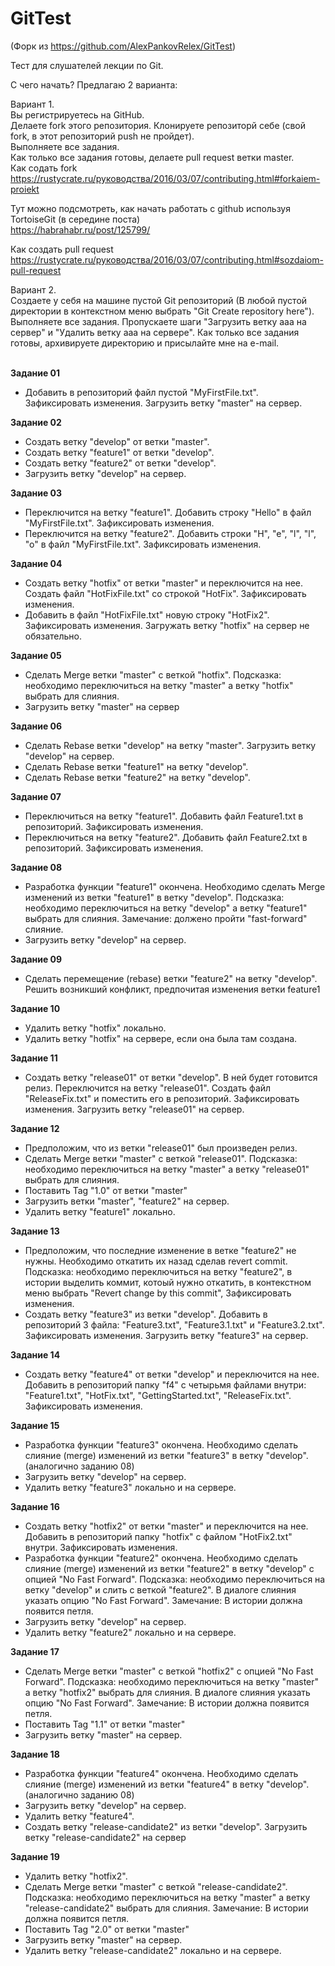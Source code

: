 # GitTest
(Форк из https://github.com/AlexPankovRelex/GitTest) <br/>

Тест для слушателей лекции по Git.

С чего начать? Предлагаю 2 варианта:<br/>

Вариант 1.<br/>
Вы регистрируетесь на GitHub.<br/> 
Делаете fork этого репозитория. Клонируете репозиторй себе (свой fork, в этот репозиторий push не пройдет).<br/> 
Выполняете все задания. <br/>
Как только все задания готовы, делаете pull request ветки master.<br/>
Как содать fork<br/>
https://rustycrate.ru/руководства/2016/03/07/contributing.html#forkaiem-proiekt

Тут можно подсмотреть, как начать работать с github используя TortoiseGit (в середине поста)<br/>
https://habrahabr.ru/post/125799/

Как создать pull request<br/>
https://rustycrate.ru/руководства/2016/03/07/contributing.html#sozdaiom-pull-request

Вариант 2.<br/>
Создаете у себя на машине пустой Git репозиторий (В любой пустой директории в контекстном меню выбрать "Git Create repository here").  Выполняете все задания. Пропускаете шаги "Загрузить ветку ааа на сервер" и "Удалить ветку ааа на сервере". Как только все задания готовы, архивируете директорию и присылайте мне на e-mail.
<br/><br/>

<b>Задание 01</b>
<ul>
<li>Добавить в репозиторий файл пустой "MyFirstFile.txt". Зафиксировать изменения. Загрузить ветку "master" на сервер.</li>
</ul>

<b>Задание 02</b>
<ul>
<li>Создать ветку "develop" от ветки "master".</li>
<li>Создать ветку "feature1" от ветки "develop".</li>
<li>Создать ветку "feature2" от ветки "develop".</li>
<li>Загрузить ветку "develop" на сервер.</li>
</ul>

<b>Задание 03</b>
<ul>
<li>Переключится на ветку "feature1". Добавить строку "Hello" в файл "MyFirstFile.txt". Зафиксировать изменения.</li>
<li>Переключится на ветку "feature2". Добавить строки "H", "e", "l", "l", "o" в файл "MyFirstFile.txt". Зафиксировать изменения.</li>
</ul>

<b>Задание 04</b>
<ul>
<li>Создать ветку "hotfix" от ветки "master" и переключится на нее. Создать файл "HotFixFile.txt" со строкой "HotFix". Зафиксировать изменения.</li>
<li>Добавить в файл "HotFixFile.txt" новую строку "HotFix2". Зафиксировать изменения. Загружать ветку "hotfix" на сервер не обязательно.</li>
</ul>

<b>Задание 05</b>
<ul>
<li>Сделать Merge ветки "master" с веткой "hotfix". Подсказка: необходимо переключиться на ветку "master" а ветку "hotfix" выбрать для слияния.</li>
<li>Загрузить ветку "master" на сервер</li>
</ul>

<b>Задание 06</b>
<ul>
<li>Сделать Rebase ветки "develop" на ветку "master". Загрузить ветку "develop" на сервер.</li>
<li>Сделать Rebase ветки "feature1" на ветку "develop".</li>
<li>Сделать Rebase ветки "feature2" на ветку "develop".</li>
</ul>

<b>Задание 07</b>
<ul>
<li>Переключиться на ветку "feature1". Добавить файл Feature1.txt в репозиторий. Зафиксировать изменения.</li>
<li>Переключиться на ветку "feature2". Добавить файл Feature2.txt в репозиторий. Зафиксировать изменения.</li>
</ul>

<b>Задание 08</b>
<ul>
<li>Разработка функции "feature1" окончена. Необходимо сделать Merge изменений из ветки "feature1" в ветку "develop". Подсказка: необходимо переключиться на ветку "develop" а ветку  "feature1" выбрать для слияния. Замечание: должено пройти "fast-forward" слияние.</li>
<li>Загрузить ветку "develop" на сервер.</li>
</ul>

<b>Задание 09</b>
<ul>
<li>Сделать перемещение (rebase) ветки "feature2" на ветку "develop". Решить возникший конфликт, предпочитая изменения ветки feature1</li>
</ul>

<b>Задание 10</b>
<ul>
<li>Удалить ветку "hotfix" локально.</li>
<li>Удалить ветку "hotfix" на сервере, если она была там создана.</li>
</ul>

<b>Задание 11</b>
<ul>
<li>Создать ветку "release01" от ветки "develop". В ней будет готовится релиз. Переключится на ветку "release01". Создать файл "ReleaseFix.txt" и поместить его в репозиторий. Зафиксировать изменения. Загрузить ветку "release01" на сервер.</li>
</ul>

<b>Задание 12</b>
<ul>
<li>Предположим, что из ветки "release01" был произведен релиз.</li>
<li>Сделать Merge ветки "master" с веткой "release01". Подсказка: необходимо переключиться на ветку "master" а ветку "release01" выбрать для слияния.</li>
<li>Поставить Tag "1.0" от ветки "master"</li>
<li>Загрузить ветки "master", "feature2" на сервер.</li>
<li>Удалить ветку "feature1" локально.</li>
</ul>

<b>Задание 13</b>
<ul>
<li>Предположим, что последние изменение в ветке "feature2" не нужны. Необходимо откатить их назад сделав revert commit. Подсказка: необходимо переключиться на ветку "feature2", в истории выделить коммит, котоый нужно откатить, в контекстном меню выбрать "Revert change by this commit",  Зафиксировать изменения.</li>
<li>Создать ветку "feature3" из ветки "develop". Добавить в репозиторий 3 файла: "Feature3.txt", "Feature3.1.txt" и "Feature3.2.txt". Зафиксировать изменения. Загрузить ветку "feature3" на сервер.</li>
</ul>

<b>Задание 14</b>
<ul>
<li>Создать ветку "feature4" от ветки "develop" и переключится на нее. Добавить в репозиторий папку "f4" с четырьмя файлами внутри: "Feature1.txt", "HotFix.txt", "GettingStarted.txt", "ReleaseFix.txt". Зафиксировать изменения.</li>
</ul>

<b>Задание 15</b>
<ul>
<li>Разработка функции "feature3" окончена. Необходимо сделать слияние (merge) изменений из ветки "feature3" в ветку "develop". (аналогично заданию 08)</li>
<li>Загрузить ветку "develop" на сервер.</li>
<li>Удалить ветку "feature3" локально и на сервере.</li>
</ul>

<b>Задание 16</b>
<ul>
<li>Создать ветку "hotfix2" от ветки "master" и переключится на нее. Добавить в репозиторий папку "hotfix" с файлом "HotFix2.txt" внутри. Зафиксировать изменения.</li>
<li>Разработка функции "feature2" окончена. Необходимо сделать слияние (merge) изменений из ветки "feature2" в ветку "develop" с опцией "No Fast Forward". Подсказка: необходимо переключиться на ветку "develop" и слить с веткой "feature2". В диалоге слияния указать опцию "No Fast Forward". Замечание: В истории должна появится петля.</li>
<li>Загрузить ветку "develop" на сервер.</li>
<li>Удалить ветку "feature2" локально и на сервере.</li>
</ul>

<b>Задание 17</b>
<ul>
<li>Сделать Merge ветки "master" с веткой "hotfix2" с опцией "No Fast Forward". Подсказка: необходимо переключиться на ветку "master" а ветку "hotfix2" выбрать для слияния. В диалоге слияния указать опцию "No Fast Forward". Замечание: В истории должна появится петля.</li>
<li>Поставить Tag "1.1" от ветки "master"</li>
<li>Загрузить ветку "master" на сервер.</li>
</ul>

<b>Задание 18</b>
<ul>
<li>Разработка функции "feature4" окончена. Необходимо сделать слияние (merge) изменений из ветки "feature4" в ветку "develop". (аналогично заданию 08)  </li>
<li>Загрузить ветку "develop" на сервер.</li>
<li>Удалить ветку "feature4".</li>
<li>Создать ветку "release-candidate2" из ветки "develop". Загрузить ветку "release-candidate2" на сервер</li>
</ul>

<b>Задание 19</b>
<ul>
<li>Удалить ветку "hotfix2".</li>
<li>Сделать Merge ветки "master" с веткой "release-candidate2". Подсказка: необходимо переключиться на ветку "master" а ветку "release-candidate2" выбрать для слияния. Замечание: В истории должна появится петля.</li>
<li>Поставить Tag "2.0" от ветки "master"</li>
<li>Загрузить ветку "master" на сервер.</li>
<li>Удалить ветку "release-candidate2" локально и на сервере.</li>
</ul>
